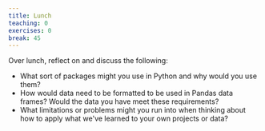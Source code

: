 ```yaml
---
title: Lunch
teaching: 0
exercises: 0
break: 45
---
```


Over lunch, reflect on and discuss the following:

- What sort of packages might you use in Python and why would you use them?
- How would data need to be formatted to be used in Pandas data frames? Would the data you have meet these requirements?
- What limitations or problems might you run into when thinking about how to apply what we've learned to your own projects or data?
